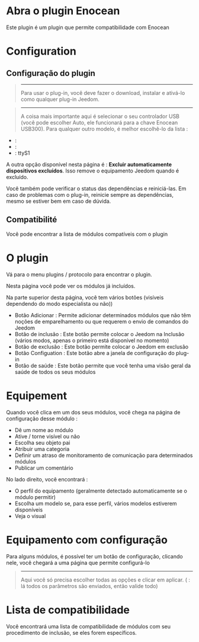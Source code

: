# Abra o plugin Enocean

Este plugin é um plugin que permite compatibilidade com Enocean

# Configuration

## Configuração do plugin

> ****
>
> Para usar o plug-in, você deve fazer o download, instalar e ativá-lo como qualquer plug-in Jeedom.

> ****
>
> A coisa mais importante aqui é selecionar o seu controlador USB (você pode escolher Auto, ele funcionará para a chave Enocean USB300). Para qualquer outro modelo, é melhor escolhê-lo da lista :

-    : 
-    : 
-    : ttyS1

A outra opção disponível nesta página é : **Excluir automaticamente dispositivos excluídos**. Isso remove o equipamento Jeedom quando é excluído.

Você também pode verificar o status das dependências e reiniciá-las. Em caso de problemas com o plug-in, reinicie sempre as dependências, mesmo se estiver bem em caso de dúvida.

## Compatibilité

Você pode encontrar [](https://compatibility.jeedom.com/index.php?v=d&p=home&plugin=openenocean) a lista de módulos compatíveis com o plugin

# O plugin

Vá para o menu plugins / protocolo para encontrar o plugin.

Nesta página você pode ver os módulos já incluídos.

Na parte superior desta página, você tem vários botões (visíveis dependendo do modo especialista ou não))

-   Botão Adicionar : Permite adicionar determinados módulos que não têm noções de emparelhamento ou que requerem o envio de comandos do Jeedom
-   Botão de inclusão : Este botão permite colocar o Jeedom na Inclusão (vários modos, apenas o primeiro está disponível no momento)
-   Botão de exclusão : Este botão permite colocar o Jeedom em exclusão
-   Botão Configuation : Este botão abre a janela de configuração do plug-in
-   Botão de saúde : Este botão permite que você tenha uma visão geral da saúde de todos os seus módulos

# Equipement

Quando você clica em um dos seus módulos, você chega na página de configuração desse módulo :

-   Dê um nome ao módulo
-   Ative / torne visível ou não
-   Escolha seu objeto pai
-   Atribuir uma categoria
-   Definir um atraso de monitoramento de comunicação para determinados módulos
-   Publicar um comentário

No lado direito, você encontrará :

-   O perfil do equipamento (geralmente detectado automaticamente se o módulo permitir)
-   Escolha um modelo se, para esse perfil, vários modelos estiverem disponíveis
-   Veja o visual

# Equipamento com configuração

Para alguns módulos, é possível ter um botão de configuração, clicando nele, você chegará a uma página que permite configurá-lo

> ****
>
> Aqui você só precisa escolher todas as opções e clicar em aplicar. ( : lá todos os parâmetros são enviados, então valide todo)

# Lista de compatibilidade

Você encontrará [](https://compatibility.jeedom.com/index.php?v=d&p=home&search=&plugin=openenocean) uma lista de compatibilidade de módulos com seu procedimento de inclusão, se eles forem específicos.
